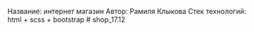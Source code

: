 Название: интернет магазин
Автор: Рамиля Клыкова
Стек технологий: html + scss + bootstrap # shop_17.12
